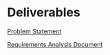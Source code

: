 
# Deliverables

[Problem Statement](https://github.com/daqh/quiad/blob/main/Deliverables/ProblemStatement_Quiad.pdf)

[Requirements Analysis Document](https://github.com/daqh/quiad/blob/main/Deliverables/RAD_Quiad.pdf)


